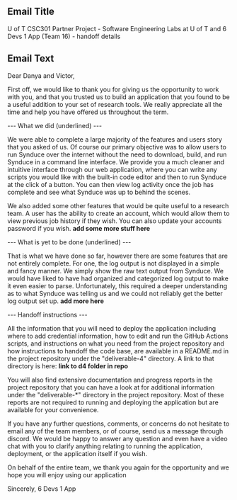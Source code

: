 ## Email Title ##

 U of T CSC301 Partner Project - Software Engineering Labs at U of T and 6 Devs 1 App (Team 16) - handoff details

## Email Text ##

 Dear Danya and Victor, 

 First off, we would like to thank you for giving us the opportunity to work with you, and that you trusted us to build an application that you found to be a useful addition to your set of research tools. We really appreciate all the time and help you have offered us throughout the term. 
 
 --- What we did (underlined) ---

 We were able to complete a large majority of the features and users story that you asked of us. Of course our primary objective was to allow users to run Synduce over the internet without the need to download, build, and run Synduce in a command line interface. We provide you a much cleaner and intuitive interface through our web application, where you can write any scripts you would like with the built-in code editor and then to run Synduce at the click of a button. You can then view log activity once the job has complete and see what Synduce was up to behind the scenes. 

 We also added some other features that would be quite useful to a research team. A user has the ability to create an account, which would allow them to view previous job history if they wish. You can also update your accounts password if you wish. **add some more stuff here**

 --- What is yet to be done (underlined) ---

 That is what we have done so far, however there are some features that are not entirely complete. For one, the log output is not displayed in a simple and fancy manner. We simply show the raw text output from Synduce. We would have liked to have had organized and categorized log output to make it even easier to parse. Unfortunately, this required a deeper understanding as to what Synduce was telling us and we could not reliably get the better log output set up. **add more here**

 --- Handoff instructions ---

 All the information that you will need to deploy the application including where to add credential information, how to edit and run the GitHub Actions scripts, and instructions on what you need from the project repository and how instructions to handoff the code base, are available in a README.md in the project repository under the "deliverable-4" directory. A link to that directory is here: **link to d4 folder in repo**

 You will also find extensive documentation and progress reports in the project repository that you can have a look at for additional information under the "deliverable-*" directory in the project repository. Most of these reports are not required to running and deploying the application but are available for your convenience. 

 If you have any further questions, comments, or concerns do not hesitate to email any of the team members, or of course, send us a message through discord. We would be happy to answer any question and even have a video chat with you to clarify anything relating to running the application, deployment, or the application itself if you wish. 

 On behalf of the entire team, we thank you again for the opportunity and we hope you will enjoy using our application

 Sincerely,
 6 Devs 1 App